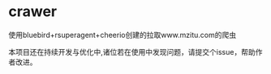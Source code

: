 # crawer
使用bluebird+rsuperagent+cheerio创建的拉取www.mzitu.com的爬虫

本项目还在持续开发与优化中,诸位若在使用中发现问题，请提交个issue，帮助作者改进。
